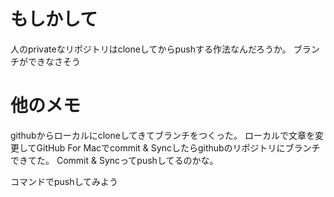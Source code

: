 もしかして
=
人のprivateなリポジトリはcloneしてからpushする作法なんだろうか。
ブランチができなさそう

他のメモ
=
githubからローカルにcloneしてきてブランチをつくった。
ローカルで文章を変更してGitHub For Macでcommit & Syncしたらgithubのリポジトリにブランチできてた。
Commit & Syncってpushしてるのかな。

コマンドでpushしてみよう
